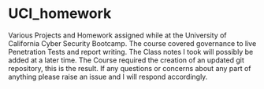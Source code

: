 # UCI_homework
Various Projects and Homework assigned while at the University of California Cyber Security Bootcamp. The course covered governance to live Penetration Tests and report writing.
The Class notes I took will possibly be added at a later time.
The Course required the creation of an updated git repository, this is the result.
If any questions or concerns about any part of anything please raise an issue and I will respond accordingly.
